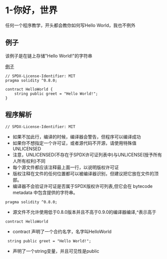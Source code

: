 # 1-你好，世界

任何一个程序教学，开头都会教你如何写Hello World，我也不例外

## 例子

该例子是在链上存储"Hello World!"的字符串

[例子](./HelloWorld.sol)

```solidity
// SPDX-License-Identifier: MIT
pragma solidity ^0.8.0;

contract HelloWorld {
    string public greet = "Hello World!";
}
```

## 程序解析

```solidity
// SPDX-License-Identifier: MIT
```

* 如果不加此行，编译的时候，编译器会警告，但程序可以编译成功
* 如果你不想指定一个许可证，或者源代码不开源，请使用特殊值UNLICENSED
* 注意，UNLICENSED(不存在于SPDX许可证列表中)与UNLICENSE(授予所有人所有权利)不同
* 每个源文件都应该注释最上面一行，以说明版权许可证
* 版权注释在文件的任何位置都可以被编译器识别，但建议把它放在文件的顶部。
* 编译器不会验证许可证是否属于SPDX版权许可列表,但它会在 bytecode metadata 中包含提供的字符串。

```solidity
pragma solidity ^0.8.0;
```

* 源文件不允许使用低于0.8.0版本并且不高于0.9.0的编译器编译,^表示高于

```solidity
contract HelloWorld
```

* contract 声明了一个合约名字，名字叫HelloWorld

```solidity
 string public greet = "Hello World!";
```

* 声明了一个string变量，并且可见性是public